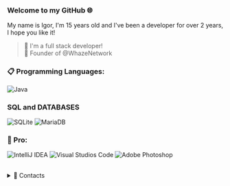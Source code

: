 ### Welcome to my GitHub 🌐

My name is Igor, I'm 15 years old and I've been a developer for over 2 years, I hope you like it!

> 🔭 I'm a full stack developer! <br/>
> 💼 Founder of @WhazeNetwork

### 📋 Programming Languages:
   ![Java](https://img.shields.io/badge/Java-ED8B00?style=for-the-badge&logo=openjdk&logoColor=white)

### SQL and DATABASES

  ![SQLite](https://img.shields.io/badge/SQLite-07405E?style=for-the-badge&logo=sqlite&logoColor=white)
  ![MariaDB](https://img.shields.io/badge/MariaDB-lightgrey?labelColor=003545&logo=MariaDB&style=for-the-badge&logoColor=white)
### 📄 Pro:

  ![IntelliJ IDEA](https://img.shields.io/badge/IntelliJ_IDEA-000000.svg?style=for-the-badge&logo=intellij-idea&logoColor=white)
  ![Visual Studios Code](https://img.shields.io/badge/Visual_Studio_Code-0078D4?style=for-the-badge&logo=visual%20studio%20code&logoColor=white)
  ![Adobe Photoshop](https://img.shields.io/badge/Adobe%20Photoshop-31A8FF?style=for-the-badge&logo=Adobe%20Photoshop&logoColor=black)

<br/>
<details>
  <summary>💬 Contacts</summary>
   </br> <img align="left" alt="Discord" target="blank" width="20px" src="https://raw.githubusercontent.com/anuraghazra/anuraghazra/master/assets/discord-round.svg"
   <string>Cadinho</string>
</details> 
